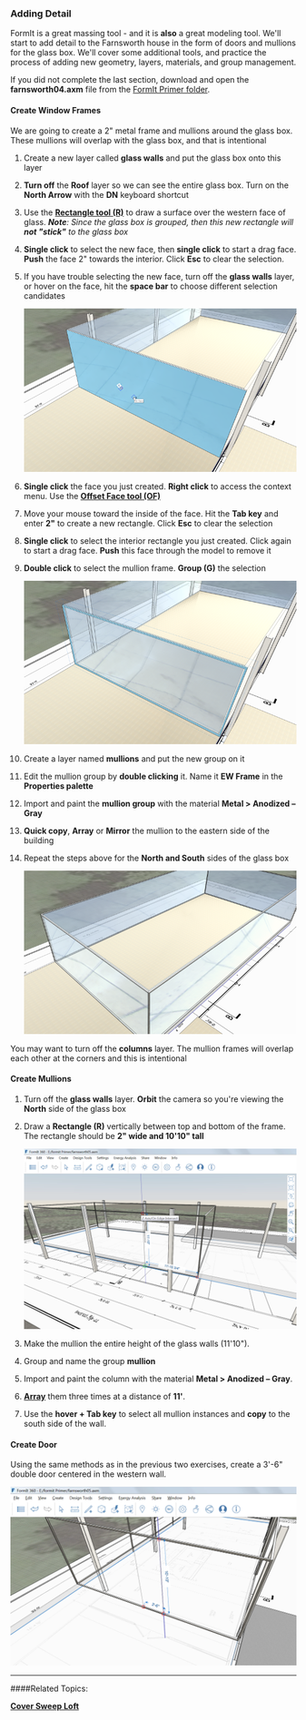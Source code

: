 ### Adding Detail
FormIt is a great massing tool - and it is **also** a great modeling tool. We'll start to add detail to the Farnsworth house in the form of doors and mullions for the glass box. We'll cover some additional tools, and practice the process of adding new geometry, layers, materials, and group management.

If you did not complete the last section, download and open the **farnsworth04.axm** file from the [FormIt Primer folder](https://autodesk.app.box.com/s/thavswirrbflit27rbqzl26ljj7fu1uv/1/9025446442).

#### Create Window Frames
We are going to create a 2" metal frame and mullions around the glass box. These mullions will overlap with the glass box, and that is intentional

1. Create a new layer called **glass walls** and put the glass box onto this layer

1. **Turn off** the **Roof** layer so we can see the entire glass box. Turn on the **North Arrow** with the **DN** keyboard shortcut

2. Use the [**Rectangle tool (R)**](../tool-library/rectangle-tool.md) to draw a surface over the western face of glass. _**Note**: Since the glass box is grouped, then this new rectangle will **not "stick"** to the glass box_

3. **Single click** to select the new face, then **single click** to start a drag face. **Push** the face 2" towards the interior. Click **Esc** to clear the selection. 

4. If you have trouble selecting the new face, turn off the **glass walls** layer, or hover on the face, hit the **space bar** to choose different selection candidates

    ![](./images/24f63252-b1e6-4071-ba24-961269bf4490.png)
    
3. **Single click** the face you just created. **Right click** to access the context menu. Use the [**Offset Face tool (OF)**](../tool-library/extrude-cut-and-offset-faces.md)

4. Move your mouse toward the inside of the face. Hit the **Tab key** and enter **2"** to create a new rectangle. Click **Esc** to clear the selection

5. **Single click** to select the interior rectangle you just created. Click again to start a drag face. **Push** this face through the model to remove it

6. **Double click** to select the mullion frame. **Group (G)** the selection

    ![](./images/UpperTerraceSketch_15.png)
    
7. Create a layer named **mullions** and  put the new group on it

8. Edit the mullion group by **double clicking** it. Name it **EW Frame** in the **Properties palette**

6. Import and paint the **mullion group** with the material **Metal &gt; Anodized – Gray**

7. **Quick copy**, **Array** or **Mirror** the mullion to the eastern side of the building

8. Repeat the steps above for the **North and South** sides of the glass box

    ![](./images/UpperTerraceSketch_16.png)

You may want to turn off the **columns** layer. The mullion frames will overlap each other at the corners and this is intentional

    
#### Create Mullions

1. Turn off the **glass walls** layer. **Orbit** the camera so you're viewing the **North** side of the glass box

2. Draw a **Rectangle (R)** vertically between top and bottom of the frame. The rectangle should be **2" wide and 10'10" tall**

    ![](./images/7657c4da-7a46-4b50-9458-d08286f9efa4.png)

2. Make the mullion the entire height of the glass walls (11'10").

3. Group and name the group **mullion**

4. Import and paint the column with the material **Metal &gt; Anodized – Gray**.

5. [**Array**](../tool-library/tilt-array-copy-and-paste.md) them three times at a distance of **11'**.

6. Use the **hover + Tab key** to select all mullion instances and **copy** to the south side of the wall.

#### Create Door
Using the same methods as in the previous two exercises, create a 3'-6" double door centered in the western wall.

![](./images/a4f7bb20-db89-4638-a3ad-4ae05c63d351.png)

---
####Related Topics:

[**Cover Sweep Loft**](../tool-library/cover-sweep-loft.md)